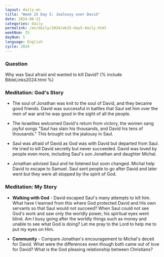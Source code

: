 ```yaml
---
layout: daily-en
title: "Week 25 Day 5: Jealousy over David"
date: 2024-06-21
categories: daily
permalink: /en/daily/2024/wk25-day5-daily.html
weekNum: 25
dayNum: 5
language: English
cycle: 2024
---
```


### Question     
Why was Saul afraid and wanted to kill David?
{% include BibleLinks2024.html %} 

### Meditation: God's Story   
+ The soul of Jonathan was knit to the soul of David, and they became good friends. David was successful in battles that Saul set him over the men of war and he was good in the sight of all the people. 

+ The Israelites welcomed David's return from victory, the women sang joyful songs "Saul has slain his thousands, and David his tens of thousands." This brought out the jealousy in Saul. 

+ Saul was afraid of David as God was with David but departed from Saul. He tried to kill David secretly but never succeeded. David was loved by people even more, including Saul's son Jonathan and daughter Michal. 

+ Jonathan advised Saul and he listened but soon changed. Michal help David to escape to Samuel. Saul sent people to go after David and later went but they were all stopped by the spirit of God. 

### Meditation: My Story   
+ **Walking with God** - David escaped Saul's many attempts to kill him. What have I learned from this where God protected David and His own servants so that Saul would not succeed? When Saul could not see God's work and saw only the worldly power, his spiritual eyes went blind. Am I busy going after the worldly things such as money and unable to see what God is doing? Let me pray to the Lord to help me to put my eyes on Him. 

+ **Community** - Compare Jonathan's encouragement to Michal's deceit for David. What were the differences even though both came out of love for David? What is the God pleasing relationship between Christians?
